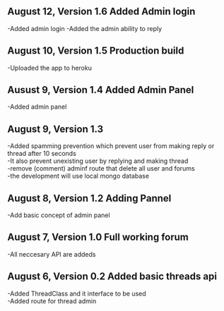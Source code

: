 ## August 12, Version 1.6 Added Admin login
-Added admin login
-Added the admin ability to reply

## August 10, Version 1.5 Production build
-Uploaded the app to heroku

## Ausust 9, Version 1.4 Added Admin Panel
-Added admin panel

## August 9, Version 1.3
-Added spamming prevention which prevent user from making reply or thread after 10 seconds  
-It also prevent unexisting user by replying and making thread  
-remove (comment) adminf route that delete all user and forums  
-the development will use local mongo database  

## August 8, Version 1.2 Adding Pannel
-Add basic concept of admin panel  

## August 7, Version 1.0 Full working forum
-All neccesary API are addeds

## August 6, Version 0.2 Added basic threads api
-Added ThreadClass and it interface to be used  
-Added route for thread admin  
